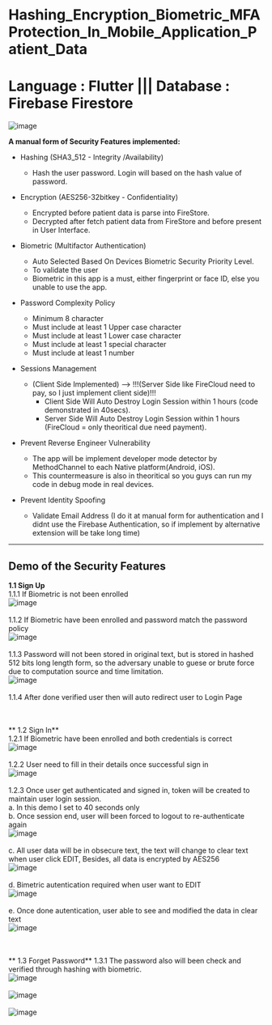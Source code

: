 # Hashing_Encryption_Biometric_MFAProtection_In_Mobile_Application_Patient_Data
# Language : Flutter ||| Database : Firebase Firestore
![image](https://github.com/user-attachments/assets/61ecf214-751b-4324-8fea-656412095cc7)


**A manual form of Security Features implemented:**
- Hashing (SHA3_512 - Integrity /Availability)
  - Hash the user password. Login will based on the hash value of password.

- Encryption (AES256-32bitkey - Confidentiality)
  - Encrypted before patient data is parse into FireStore.
  - Decrypted after fetch patient data from FireStore and before present in User Interface.

- Biometric (Multifactor Authentication)
  - Auto Selected Based On Devices Biometric Security Priority Level.
  - To validate the user
  - Biometric in this app is a must, either fingerprint or face ID, else you unable to use the app.

- Password Complexity Policy
  - Minimum 8 character
  - Must include at least 1 Upper case character
  - Must include at least 1 Lower case character
  - Must include at least 1 special character
  - Must include at least 1 number

- Sessions Management
  - (Client Side Implemented) --> !!!(Server Side like FireCloud need to pay, so I just implement client side)!!!
    - Client Side Will Auto Destroy Login Session within 1 hours (code demonstrated in 40secs).
    - Server Side Will Auto Destroy Login Session within 1 hours (FireCloud = only theoritical due need payment).

- Prevent Reverse Engineer Vulnerability
  - The app will be implement developer mode detector by MethodChannel to each Native platform(Android, iOS).
  - This countermeasure is also in theoritical so you guys can run my code in debug mode in real devices.

- Prevent Identity Spoofing
  - Validate Email Address (I do it at manual form for authentication and I didnt use the Firebase Authentication, so if implement by alternative extension will be take long time) 
    
--------------------------------------------------------------------------------------------------------------------------------------------------------------------------------------- 
**Demo of the Security Features**
--------------------------------------------------------------------------------------------------------------------------------------------------------------------------------------- 

  **1.1 Sign Up**<br />
    1.1.1 If Biometric is not been enrolled<br />
      ![image](https://github.com/user-attachments/assets/26a91460-7b16-4b1c-82f1-06b4dc2f4dac)<br /><br />
    1.1.2 If Biometric have been enrolled and password match the password policy<br />
      ![image](https://github.com/user-attachments/assets/e0e84655-82fb-4f06-b185-ecfd5fd7bc40)<br /><br />
    1.1.3 Password will not been stored in original text, but is stored in hashed 512 bits long length form, so the adversary unable to guese or brute force due to computation source and time limitation.<br />
      ![image](https://github.com/user-attachments/assets/66187bcb-8df3-47a8-84ed-f9df789fc236)<br /><br />
    1.1.4 After done verified user then will auto redirect user to Login Page<br /><br /><br />

 ** 1.2 Sign In**<br />
    1.2.1 If Biometric have been enrolled and both credentials is correct<br />
      ![image](https://github.com/user-attachments/assets/8926cf77-1034-4790-8ad7-0f835ccf69bb)<br /><br />
    1.2.2 User need to fill in their details once successful sign in<br />
      ![image](https://github.com/user-attachments/assets/63fa699b-4a8a-4cad-8686-8145c212efce)<br /><br />
    1.2.3 Once user get authenticated and signed in, token will be created to maintain user login session.<br />
        a. In this demo I set to 40 seconds only<br />
        b. Once session end, user will been forced to logout to re-authenticate again<br />
        ![image](https://github.com/user-attachments/assets/ca60b267-def9-4506-aba6-36a6154954b1)<br /><br />
        c. All user data will be in obsecure text, the text will change to clear text when user click EDIT, Besides, all data is encrypted by AES256<br />
        ![image](https://github.com/user-attachments/assets/d30e3f80-73df-48aa-a9e1-35863561ed5d)<br /><br />
        d. Bimetric autentication required when user want to EDIT<br />
        ![image](https://github.com/user-attachments/assets/446a0860-a536-4b33-abca-80e60a57c208)<br /><br />
        e. Once done autentication, user able to see and modified the data in clear text<br />
        ![image](https://github.com/user-attachments/assets/bf5df774-2376-4bd3-977d-2f8cee8d0979)<br /><br /><br />
   
   ** 1.3 Forget Password**
    1.3.1 The password also will been check and verified through hashing with biometric.<br />
    ![image](https://github.com/user-attachments/assets/4174e52d-2e02-49d1-9075-c3a8b0e563cb)<br /><br />
    ![image](https://github.com/user-attachments/assets/67761a68-baf6-41c4-beb4-eebb3ed44c20)<br /><br />
    ![image](https://github.com/user-attachments/assets/9db17781-a973-4fa2-9244-4fcaf7ccc218)<br /><br />



    
        
        

        

    
    




 
